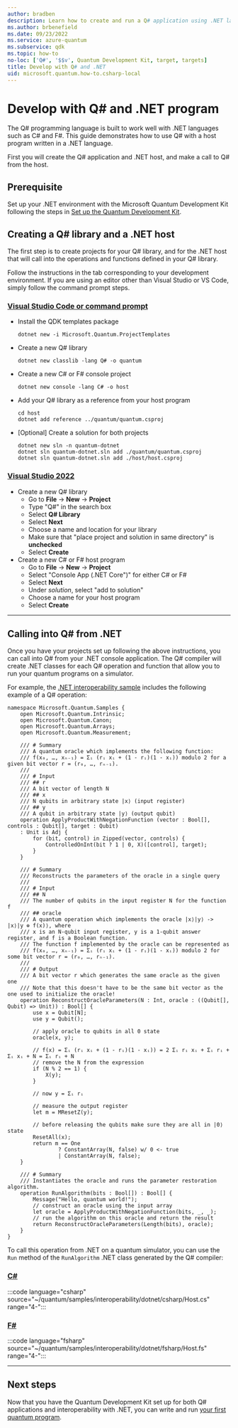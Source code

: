 ```yaml
---
author: bradben
description: Learn how to create and run a Q# application using .NET languages on a local quantum simulator. Q# is built to work well with .NET languages such as C# and F#.
ms.author: brbenefield
ms.date: 09/23/2022
ms.service: azure-quantum
ms.subservice: qdk
ms.topic: how-to
no-loc: ['Q#', '$$v', Quantum Development Kit, target, targets]
title: Develop with Q# and .NET
uid: microsoft.quantum.how-to.csharp-local
---
```


# Develop with Q# and .NET program

The Q# programming language is built to work well with .NET languages such as C# and F#. This guide demonstrates how to use Q# with a host program written in a .NET language.

First you will create the Q# application and .NET host, and make a call to Q# from the host.

## Prerequisite

Set up your .NET environment with the Microsoft Quantum Development Kit following the steps in [Set up the Quantum Development Kit](xref:microsoft.quantum.install-qdk.overview).

## Creating a Q# library and a .NET host

The first step is to create projects for your Q# library, and for the .NET host that will call into the operations and functions defined in your Q# library.

Follow the instructions in the tab corresponding to your development environment.
If you are using an editor other than Visual Studio or VS Code, simply follow the command prompt steps.

### [Visual Studio Code or command prompt](#tab/tabid-cmdline)

- Install the QDK templates package

  ```dotnetcli
  dotnet new -i Microsoft.Quantum.ProjectTemplates
  ```
- Create a new Q# library

  ```dotnetcli
  dotnet new classlib -lang Q# -o quantum
  ```

- Create a new C# or F# console project

  ```dotnetcli
  dotnet new console -lang C# -o host  
  ```

- Add your Q# library as a reference from your host program

  ```dotnetcli
  cd host
  dotnet add reference ../quantum/quantum.csproj
  ```

- [Optional] Create a solution for both projects

  ```dotnetcli
  dotnet new sln -n quantum-dotnet
  dotnet sln quantum-dotnet.sln add ./quantum/quantum.csproj
  dotnet sln quantum-dotnet.sln add ./host/host.csproj
  ```

### [Visual Studio 2022](#tab/tabid-vs2022)

- Create a new Q# library
  - Go to **File** -> **New** -> **Project**
  - Type "Q#" in the search box
  - Select **Q# Library**
  - Select **Next**
  - Choose a name and location for your library
  - Make sure that "place project and solution in same directory" is **unchecked**
  - Select **Create**
- Create a new C# or F# host program
  - Go to **File** → **New** → **Project**
  - Select "Console App (.NET Core")" for either C# or F#
  - Select **Next**
  - Under *solution*, select "add to solution"
  - Choose a name for your host program
  - Select **Create**

***

## Calling into Q# from .NET

Once you have your projects set up following the above instructions, you can call into Q# from your .NET console application.
The Q# compiler will create .NET classes for each Q# operation and function that allow you to run your quantum programs on a simulator.

For example, the [.NET interoperability sample](https://github.com/microsoft/Quantum/tree/main/samples/interoperability/dotnet) includes the following example of a Q# operation:

```qsharp
namespace Microsoft.Quantum.Samples {
    open Microsoft.Quantum.Intrinsic;
    open Microsoft.Quantum.Canon;
    open Microsoft.Quantum.Arrays;
    open Microsoft.Quantum.Measurement;

    /// # Summary
    /// A quantum oracle which implements the following function:
    /// f(x₀, …, xₙ₋₁) = Σᵢ (rᵢ xᵢ + (1 - rᵢ)(1 - xᵢ)) modulo 2 for a given bit vector r = (r₀, …, rₙ₋₁).
    ///
    /// # Input
    /// ## r
    /// A bit vector of length N
    /// ## x
    /// N qubits in arbitrary state |x⟩ (input register)
    /// ## y
    /// A qubit in arbitrary state |y⟩ (output qubit)
    operation ApplyProductWithNegationFunction (vector : Bool[], controls : Qubit[], target : Qubit)
    : Unit is Adj {
        for (bit, control) in Zipped(vector, controls) {
            ControlledOnInt(bit ? 1 | 0, X)([control], target);
        }
    }

    /// # Summary
    /// Reconstructs the parameters of the oracle in a single query
    ///
    /// # Input
    /// ## N
    /// The number of qubits in the input register N for the function f
    /// ## oracle
    /// A quantum operation which implements the oracle |x⟩|y⟩ -> |x⟩|y ⊕ f(x)⟩, where
    /// x is an N-qubit input register, y is a 1-qubit answer register, and f is a Boolean function.
    /// The function f implemented by the oracle can be represented as
    /// f(x₀, …, xₙ₋₁) = Σᵢ (rᵢ xᵢ + (1 - rᵢ)(1 - xᵢ)) modulo 2 for some bit vector r = (r₀, …, rₙ₋₁).
    ///
    /// # Output
    /// A bit vector r which generates the same oracle as the given one
    /// Note that this doesn't have to be the same bit vector as the one used to initialize the oracle!
    operation ReconstructOracleParameters(N : Int, oracle : ((Qubit[], Qubit) => Unit)) : Bool[] {
        use x = Qubit[N];
        use y = Qubit();

        // apply oracle to qubits in all 0 state
        oracle(x, y);

        // f(x) = Σᵢ (rᵢ xᵢ + (1 - rᵢ)(1 - xᵢ)) = 2 Σᵢ rᵢ xᵢ + Σᵢ rᵢ + Σᵢ xᵢ + N = Σᵢ rᵢ + N
        // remove the N from the expression
        if (N % 2 == 1) {
            X(y);
        }

        // now y = Σᵢ rᵢ

        // measure the output register
        let m = MResetZ(y);

        // before releasing the qubits make sure they are all in |0⟩ state
        ResetAll(x);
        return m == One
                ? ConstantArray(N, false) w/ 0 <- true
                | ConstantArray(N, false);
    }

    /// # Summary
    /// Instantiates the oracle and runs the parameter restoration algorithm.
    operation RunAlgorithm(bits : Bool[]) : Bool[] {
        Message("Hello, quantum world!");
        // construct an oracle using the input array
        let oracle = ApplyProductWithNegationFunction(bits, _, _);
        // run the algorithm on this oracle and return the result
        return ReconstructOracleParameters(Length(bits), oracle);
    }
}
```

To call this operation from .NET on a quantum simulator, you can use the `Run` method of the `RunAlgorithm` .NET class generated by the Q# compiler:

### [C#](#tab/tabid-csharp)

:::code language="csharp" source="~/quantum/samples/interoperability/dotnet/csharp/Host.cs" range="4-":::

### [F#](#tab/tabid-fsharp)

:::code language="fsharp" source="~/quantum/samples/interoperability/dotnet/fsharp/Host.fs" range="4-":::

***

## Next steps

Now that you have the Quantum Development Kit set up for both Q# applications and interoperability with .NET, you can write and run [your first quantum program](xref:microsoft.quantum.tutorial-qdk.random-number).
